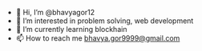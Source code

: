 - 👋 Hi, I’m @bhavyagor12
- 👀 I’m interested in problem solving, web development
- 🌱 I’m currently learning blockhain 
- 📫 How to reach me bhavya.gor9999@gmail.com

<!---
bhavyagor12/bhavyagor12 is a ✨ special ✨ repository because its `README.md` (this file) appears on your GitHub profile.
You can click the Preview link to take a look at your changes.
--->
